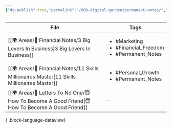 ```yaml
---
{"dg-publish":true,"permalink":"/000-digital-garden/permanent-notes/","dgPassFrontmatter":true,"noteIcon":"1","created":"2023-12-15T00:25:54.280+05:30","updated":"2023-12-15T00:30:53.507+05:30"}
---
```


| File                                                                                                 | Tags                                                                             |
| ---------------------------------------------------------------------------------------------------- | -------------------------------------------------------------------------------- |
| [[🌍 Areas/💸 Financial Notes/3 Big Levers In Business\|3 Big Levers In Business]]                | <ul><li>#Marketing</li><li>#Financial_Freedom</li><li>#Permanent_Notes</li></ul> |
| [[🌍 Areas/💸 Financial Notes/11 Skills Millionaires Master\|11 Skills Millionaires Master]]      | <ul><li>#Personal_Growth</li><li>#Permanent_Notes</li></ul>                      |
| [[🌍 Areas/📧  Letters To No One/😇 How To Become A Good Friend\|😇 How To Become A Good Friend]] | \-                                                                               |

{ .block-language-dataview}
